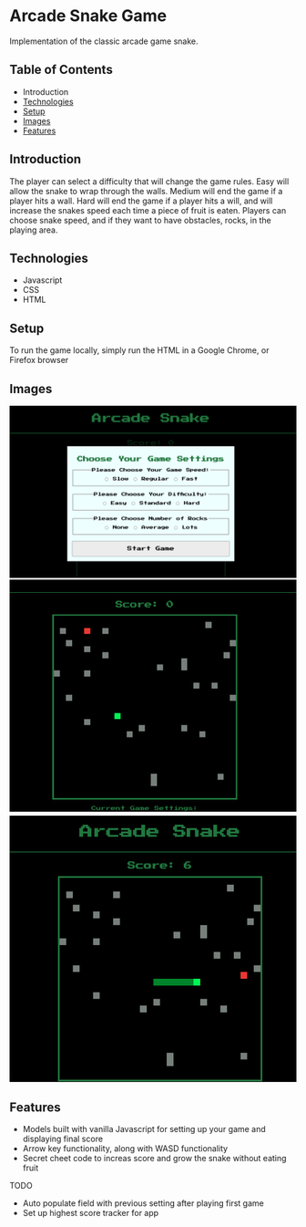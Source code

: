 # Arcade Snake Game
Implementation of the classic arcade game snake.

## Table of Contents
* Introduction
* [Technologies](#technologies)
* [Setup](#setup)
* [Images](#images)
* [Features](#features)

## Introduction
The player can select a difficulty that will change the game rules. Easy will allow the snake to wrap through the walls. Medium will end the game if a player hits a wall. Hard will end the game if a player hits a will, and will increase the snakes speed each time a piece of fruit is eaten. Players can choose snake speed, and if they want to have obstacles, rocks, in the playing area.


## Technologies
* Javascript
* CSS
* HTML

## Setup
To run the game locally, simply run the HTML in a Google Chrome, or Firefox browser

## Images
![Game Start Model](./images/start-screen.png)
![Starting screen](./images/game-play1.png)
![Game in Progress](./images/game-play2.png)

## Features
* Models built with vanilla Javascript for setting up your game and displaying final score
* Arrow key functionality, along with WASD functionality
* Secret cheet code to increas score and grow the snake without eating fruit

TODO
* Auto populate field with previous setting after playing first game
* Set up highest score tracker for app